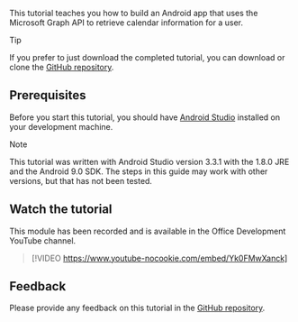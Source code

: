 <!-- markdownlint-disable MD002 MD041 -->

This tutorial teaches you how to build an Android app that uses the Microsoft Graph API to retrieve calendar information for a user.

> [!TIP]
> If you prefer to just download the completed tutorial, you can download or clone the [GitHub repository](https://github.com/microsoftgraph/msgraph-training-android).

## Prerequisites

Before you start this tutorial, you should have [Android Studio](https://developer.android.com/studio/) installed on your development machine.

> [!NOTE]
> This tutorial was written with Android Studio version 3.3.1 with the 1.8.0 JRE and the Android 9.0 SDK. The steps in this guide may work with other versions, but that has not been tested.

## Watch the tutorial

This module has been recorded and is available in the Office Development YouTube channel.

<!-- markdownlint-disable MD034 -->
> [!VIDEO https://www.youtube-nocookie.com/embed/Yk0FMwXanck]
<!-- markdownlint-enable MD034 -->

## Feedback

Please provide any feedback on this tutorial in the [GitHub repository](https://github.com/microsoftgraph/msgraph-training-android).

